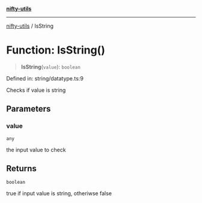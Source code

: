 [**nifty-utils**](../README.md)

***

[nifty-utils](../globals.md) / IsString

# Function: IsString()

> **IsString**(`value`): `boolean`

Defined in: string/datatype.ts:9

Checks if value is string

## Parameters

### value

`any`

the input value to check

## Returns

`boolean`

true if input value is string, otheriwse false
